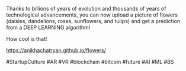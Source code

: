 Thanks to billions of years of evolution and thousands of years of technological advancements, you can now upload a picture of flowers (daisies, dandelions, roses, sunflowers, and tulips) and get a prediction from a DEEP LEARNING algorithm!

How cool is that!

https://anikhachatryan.github.io/flowers/

#StartupCulture #AR #VR #blockchain #bitcoin #future #AI #ML #BS
